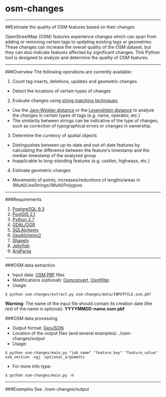 # osm-changes
---------------------------
##Estimate the quality of OSM features based on their changes

OpenStreetMap (OSM) features experience changes which can span from adding or removing certain tags to updating existing tags or geometries. These changes can increase the overall quality of the OSM dataset, but they can also indicate features affected by significant changes. This Python tool is designed to analyze and determine the quality of OSM features.

---------------

###Overview
The following operations are currently available:

1. Count tag inserts, deletions, updates and geometric changes
  * Detect the locations of certain types of changes
2. Evaluate changes using [string matching techniques](https://en.wikipedia.org/wiki/Approximate_string_matching)
  * Use the [Jaro-Winkler distance](https://en.wikipedia.org/wiki/Jaro%E2%80%93Winkler_distance) or the [Levenshtein distance](https://en.wikipedia.org/wiki/Levenshtein_distance) to analyze the changes in certain types of tags (e.g. name, operator, etc.)
  * The similarity between strings can be indicative of the type of changes, such as correction of typographical errors or changes in ownership.
3. Determine the currency of spatial objects
  * Distinguishes between up-to-date and out-of-date features by calculating the difference between the feature's timestamp and the median timestamp of the analyzed group
  * Inapplicable to long-standing features (e.g. castles, highways, etc.)
4. Estimate geometric changes
  * Movements of points, increases/reductions of lengths/areas in (Multi)LineStrings/(Multi)Polygons

---------------------------------

###Requirements
1. [PostgreSQL 9.3](http://www.postgresql.org/)
2. [PostGIS 2.1](http://postgis.net/)
3. [Python 2.7](https://www.python.org/download/releases/2.7/)
3. [GDAL/OGR](https://pcjericks.github.io/py-gdalogr-cookbook/)
4. [SQLAlchemy](http://www.sqlalchemy.org/)
5. [GeoAlchemy2](http://geoalchemy-2.readthedocs.org/en/0.2.4/)
6. [Shapely](http://toblerity.org/shapely/)
7. [Jellyfish](https://pypi.python.org/pypi/jellyfish)
8. [ArgParse](https://docs.python.org/2.7/library/argparse.html)

---------------------------------

###OSM data extraction 
* Input data: [OSM PBF](http://wiki.openstreetmap.org/wiki/Planet.osm) files
* Modifications (optional): [Osmconvert](http://wiki.openstreetmap.org/wiki/Osmconvert), [Osmfilter](http://wiki.openstreetmap.org/wiki/Osmfilter)
* Usage:
```
$ python osm-changes/extract.py osm-changes/data/INPUTFILE.osm.pbf
```

**Warning**:
The name of the input file should contain its creation date (the rest of the name is optional): **YYYYMMDD-name.osm.pbf**

###OSM data processing
* Output format: [GeoJSON](http://geojson.org/)
* Location of the output files (and several examples): ./osm-changes/output
* Usage:
```
$ python osm-changes/main.py "job_name" "feature_key" "feature_value" osm_version -ogj -optional_arguments
```
* For more info type:
```
$ python osm-changes/main.py -h
```

-----------------------------------

###Examples
See ./osm-changes/output